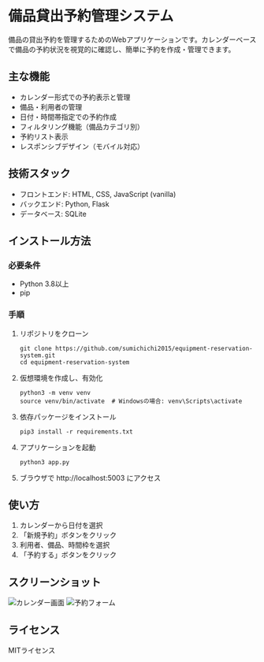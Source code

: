 # 備品貸出予約管理システム

備品の貸出予約を管理するためのWebアプリケーションです。カレンダーベースで備品の予約状況を視覚的に確認し、簡単に予約を作成・管理できます。

## 主な機能

- カレンダー形式での予約表示と管理
- 備品・利用者の管理
- 日付・時間帯指定での予約作成
- フィルタリング機能（備品カテゴリ別）
- 予約リスト表示
- レスポンシブデザイン（モバイル対応）

## 技術スタック

- フロントエンド: HTML, CSS, JavaScript (vanilla)
- バックエンド: Python, Flask
- データベース: SQLite

## インストール方法

### 必要条件

- Python 3.8以上
- pip

### 手順

1. リポジトリをクローン
   ```
   git clone https://github.com/sumichichi2015/equipment-reservation-system.git
   cd equipment-reservation-system
   ```

2. 仮想環境を作成し、有効化
   ```
   python3 -m venv venv
   source venv/bin/activate  # Windowsの場合: venv\Scripts\activate
   ```

3. 依存パッケージをインストール
   ```
   pip3 install -r requirements.txt
   ```

4. アプリケーションを起動
   ```
   python3 app.py
   ```

5. ブラウザで http://localhost:5003 にアクセス

## 使い方

1. カレンダーから日付を選択
2. 「新規予約」ボタンをクリック
3. 利用者、備品、時間枠を選択
4. 「予約する」ボタンをクリック

## スクリーンショット

![カレンダー画面](docs/images/calendar_screenshot.png)
![予約フォーム](docs/images/reservation_form_screenshot.png)

## ライセンス

MITライセンス 